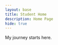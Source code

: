 ```yaml
---
layout: base
title: Student Home 
description: Home Page
hide: true
---
```


My journey starts here.






